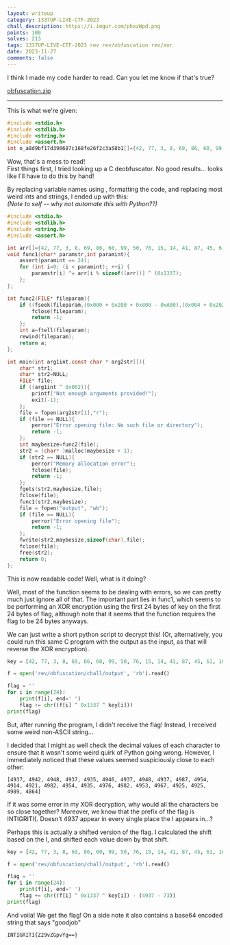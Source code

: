```yaml
---
layout: writeup
category: 1337UP-LIVE-CTF-2023
chall_description: https://i.imgur.com/phxzWpd.png
points: 100
solves: 213
tags: 1337UP-LIVE-CTF-2023 rev rev/obfuscation rev/xor
date: 2023-11-27
comments: false
---
```


I think I made my code harder to read. Can you let me know if that's true?  

[obfuscation.zip](https://github.com/Nightxade/ctf-writeups/blob/master/assets/CTFs/1337UP-LIVE-CTF-2023/obfuscation.zip) 

---

This is what we're given:
```c
#include <stdio.h>
#include <stdlib.h>
#include <string.h>
#include <assert.h>
int o_a8d9bf17d390687c168fe26f2c3a58b1[]={42, 77, 3, 8, 69, 86, 60, 99, 50, 76, 15, 14, 41, 87, 45, 61, 16, 50, 20, 5, 13, 33, 62, 70, 70, 77, 28, 85, 82, 26, 28, 32, 56, 22, 21, 48, 38, 42, 98, 20, 44, 66, 21, 55, 98, 17, 20, 93, 99, 54, 21, 43, 80, 99, 64, 98, 55, 3, 95, 16, 56, 62, 42, 83, 72, 23, 71, 61, 90, 14, 33, 45, 84, 25, 24, 96, 74, 2, 1, 92, 25, 33, 36, 6, 26, 14, 37, 33, 100, 3, 30, 1, 31, 31, 86, 92, 61, 86, 81, 38};void o_e5c0d3fd217ec5a6cd022874d7ffe0b9(char* o_0d88b09f1a0045467fd9afc4aa07208c,int o_8ce986b6b3a519615b6244d7fb2b62f8){assert(o_8ce986b6b3a519615b6244d7fb2b62f8 == 24);for (int o_b7290d834b61bc1707c4a86bad6bd5be=(0x0000000000000000 + 0x0000000000000200 + 0x0000000000000800 - 0x0000000000000A00);(o_b7290d834b61bc1707c4a86bad6bd5be < o_8ce986b6b3a519615b6244d7fb2b62f8) & !!(o_b7290d834b61bc1707c4a86bad6bd5be < o_8ce986b6b3a519615b6244d7fb2b62f8);++o_b7290d834b61bc1707c4a86bad6bd5be){o_0d88b09f1a0045467fd9afc4aa07208c[o_b7290d834b61bc1707c4a86bad6bd5be] ^= o_a8d9bf17d390687c168fe26f2c3a58b1[o_b7290d834b61bc1707c4a86bad6bd5be % sizeof((o_a8d9bf17d390687c168fe26f2c3a58b1))] ^ (0x000000000000266E + 0x0000000000001537 + 0x0000000000001B37 - 0x00000000000043A5);};};int o_0b97aabd0b9aa9e13aa47794b5f2236f(FILE* o_eb476a115ee8ac0bf24504a3d4580a7d){if ((fseek(o_eb476a115ee8ac0bf24504a3d4580a7d,(0x0000000000000000 + 0x0000000000000200 + 0x0000000000000800 - 0x0000000000000A00),(0x0000000000000004 + 0x0000000000000202 + 0x0000000000000802 - 0x0000000000000A06)) < (0x0000000000000000 + 0x0000000000000200 + 0x0000000000000800 - 0x0000000000000A00)) & !!(fseek(o_eb476a115ee8ac0bf24504a3d4580a7d,(0x0000000000000000 + 0x0000000000000200 + 0x0000000000000800 - 0x0000000000000A00),(0x0000000000000004 + 0x0000000000000202 + 0x0000000000000802 - 0x0000000000000A06)) < (0x0000000000000000 + 0x0000000000000200 + 0x0000000000000800 - 0x0000000000000A00))){fclose(o_eb476a115ee8ac0bf24504a3d4580a7d);return -(0x0000000000000002 + 0x0000000000000201 + 0x0000000000000801 - 0x0000000000000A03);};int o_6a9bff7d60c7b6a5994fcfc414626a59=ftell(o_eb476a115ee8ac0bf24504a3d4580a7d);rewind(o_eb476a115ee8ac0bf24504a3d4580a7d);return o_6a9bff7d60c7b6a5994fcfc414626a59;};int main(int o_f7555198c17cb3ded31a7035484d2431,const char * o_5e042cacd1c140691195c705f92970b7[]){char* o_3477329883c7cec16c17f91f8ad672df;char* o_dff85fa18ec0427292f5c00c89a0a9b4=NULL;FILE* o_fba04eb96883892ddecbb0f397b51bd7;if ((o_f7555198c17cb3ded31a7035484d2431 ^ 0x0000000000000002)){printf("\x4E""o\164 \x65""n\157u\x67""h\040a\x72""g\165m\x65""n\164s\x20""p\162o\x76""i\144e\x64""!");exit(-(0x0000000000000002 + 0x0000000000000201 + 0x0000000000000801 - 0x0000000000000A03));};o_fba04eb96883892ddecbb0f397b51bd7 = fopen(o_5e042cacd1c140691195c705f92970b7[(0x0000000000000002 + 0x0000000000000201 + 0x0000000000000801 - 0x0000000000000A03)],"\x72""");if (o_fba04eb96883892ddecbb0f397b51bd7 == NULL){perror("\x45""r\162o\x72"" \157p\x65""n\151n\x67"" \146i\x6C""e");return -(0x0000000000000002 + 0x0000000000000201 + 0x0000000000000801 - 0x0000000000000A03);};int o_102862e33b75e75f672f441cfa6f7640=o_0b97aabd0b9aa9e13aa47794b5f2236f(o_fba04eb96883892ddecbb0f397b51bd7);o_dff85fa18ec0427292f5c00c89a0a9b4 = (char* )malloc(o_102862e33b75e75f672f441cfa6f7640 + (0x0000000000000002 + 0x0000000000000201 + 0x0000000000000801 - 0x0000000000000A03));if (o_dff85fa18ec0427292f5c00c89a0a9b4 == NULL){perror("\x4D""e\155o\x72""y\040a\x6C""l\157c\x61""t\151o\x6E"" \145r\x72""o\162");fclose(o_fba04eb96883892ddecbb0f397b51bd7);return -(0x0000000000000002 + 0x0000000000000201 + 0x0000000000000801 - 0x0000000000000A03);};fgets(o_dff85fa18ec0427292f5c00c89a0a9b4,o_102862e33b75e75f672f441cfa6f7640,o_fba04eb96883892ddecbb0f397b51bd7);fclose(o_fba04eb96883892ddecbb0f397b51bd7);o_e5c0d3fd217ec5a6cd022874d7ffe0b9(o_dff85fa18ec0427292f5c00c89a0a9b4,o_102862e33b75e75f672f441cfa6f7640);o_fba04eb96883892ddecbb0f397b51bd7 = fopen("\x6F""u\164p\x75""t","\x77""b");if (o_fba04eb96883892ddecbb0f397b51bd7 == NULL){perror("\x45""r\162o\x72"" \157p\x65""n\151n\x67"" \146i\x6C""e");return -(0x0000000000000002 + 0x0000000000000201 + 0x0000000000000801 - 0x0000000000000A03);};fwrite(o_dff85fa18ec0427292f5c00c89a0a9b4,o_102862e33b75e75f672f441cfa6f7640,sizeof(char),o_fba04eb96883892ddecbb0f397b51bd7);fclose(o_fba04eb96883892ddecbb0f397b51bd7);free(o_dff85fa18ec0427292f5c00c89a0a9b4);return (0x0000000000000000 + 0x0000000000000200 + 0x0000000000000800 - 0x0000000000000A00);};
```

Wow, that's a mess to read!  
First things first, I tried looking up a C deobfuscator. No good results... looks like I'll have to do this by hand!  

By replacing variable names using [](http://www.unit-conversion.info/texttools/replace-text/), formatting the code, and replacing most weird ints and strings, I ended up with this:  
*(Note to self -- why not automate this with Python??)*  
```c
#include <stdio.h>
#include <stdlib.h>
#include <string.h>
#include <assert.h>

int arr[]={42, 77, 3, 8, 69, 86, 60, 99, 50, 76, 15, 14, 41, 87, 45, 61, 16, 50, 20, 5, 13, 33, 62, 70, 70, 77, 28, 85, 82, 26, 28, 32, 56, 22, 21, 48, 38, 42, 98, 20, 44, 66, 21, 55, 98, 17, 20, 93, 99, 54, 21, 43, 80, 99, 64, 98, 55, 3, 95, 16, 56, 62, 42, 83, 72, 23, 71, 61, 90, 14, 33, 45, 84, 25, 24, 96, 74, 2, 1, 92, 25, 33, 36, 6, 26, 14, 37, 33, 100, 3, 30, 1, 31, 31, 86, 92, 61, 86, 81, 38};
void func1(char* paramstr,int paramint){
    assert(paramint == 24);
    for (int i=0; (i < paramint); ++i) {
        paramstr[i] ^= arr[i % sizeof((arr))] ^ (0x1337);
    };
};

int func2(FILE* fileparam){
    if ((fseek(fileparam,(0x000 + 0x200 + 0x800 - 0xA00),(0x004 + 0x202 + 0x802 - 0xA06)) < (0x000 + 0x200 + 0x800 - 0xA00)) & !!(fseek(fileparam,(0x000 + 0x200 + 0x800 - 0xA00),(0x004 + 0x202 + 0x802 - 0xA06)) < (0x000 + 0x200 + 0x800 - 0xA00))){
        fclose(fileparam);
        return -1;
    };
    int a=ftell(fileparam);
    rewind(fileparam);
    return a;
};

int main(int arg1int,const char * arg2str[]){
    char* str1;
    char* str2=NULL;
    FILE* file;
    if ((arg1int ^ 0x002)){
        printf("Not enough arguments provided!");
        exit(-1);
    };
    file = fopen(arg2str[1],"r");
    if (file == NULL){
        perror("Error opening file: No such file or directory");
        return -1;
    };
    int maybesize=func2(file);
    str2 = (char* )malloc(maybesize + 1);
    if (str2 == NULL){
        perror("Memory allocation error");
        fclose(file);
        return -1;
    };
    fgets(str2,maybesize,file);
    fclose(file);
    func1(str2,maybesize);
    file = fopen("output", "wb");
    if (file == NULL){
        perror("Error opening file");
        return -1;
    };
    fwrite(str2,maybesize,sizeof(char),file);
    fclose(file);
    free(str2);
    return 0;
};
```

This is now readable code! Well, what is it doing?  

Well, most of the function seems to be dealing with errors, so we can pretty much just ignore all of that. The important part lies in func1, which seems to be performing an XOR encryption using the first 24 bytes of key on the first 24 bytes of flag, although note that it seems that the function requires the flag to be 24 bytes anyways.  

We can just write a short python script to decrypt this! (Or, alternatively, you could run this same C program with the output as the input, as that will reverse the XOR encryption).  
```py
key = [42, 77, 3, 8, 69, 86, 60, 99, 50, 76, 15, 14, 41, 87, 45, 61, 16, 50, 20, 5, 13, 33, 62, 70, 70, 77, 28, 85, 82, 26, 28, 32, 56, 22, 21, 48, 38, 42, 98, 20, 44, 66, 21, 55, 98, 17, 20, 93, 99, 54, 21, 43, 80, 99, 64, 98, 55, 3, 95, 16, 56, 62, 42, 83, 72, 23, 71, 61, 90, 14, 33, 45, 84, 25, 24, 96, 74, 2, 1, 92, 25, 33, 36, 6, 26, 14, 37, 33, 100, 3, 30, 1, 31, 31, 86, 92, 61, 86, 81, 38]

f = open('rev/obfuscation/chall/output', 'rb').read()

flag = ''
for i in range(24):
    print(f[i], end=' ')
    flag += chr((f[i] ^ 0x1337 ^ key[i]))
print(flag)
```

But, after running the program, I didn't receive the flag! Instead, I received some weird non-ASCII string...  

I decided that I might as well check the decimal values of each character to ensure that it wasn't some weird quirk of Python going wrong. However, I immediately noticed that these values seemed suspiciously close to each other:  

    [4937, 4942, 4948, 4937, 4935, 4946, 4937, 4948, 4937, 4987, 4954, 4914, 4921, 4982, 4954, 4935, 4976, 4982, 4953, 4967, 4925, 4925, 4989, 4864]

If it was some error in my XOR decryption, why would all the characters be so close together? Moreover, we know that the prefix of the flag is INTIGRITI{. Doesn't 4937 appear in every single place the I appears in...?  

Perhaps this is actually a shifted version of the flag. I calculated the shift based on the I, and shifted each value down by that shift.  
```py
key = [42, 77, 3, 8, 69, 86, 60, 99, 50, 76, 15, 14, 41, 87, 45, 61, 16, 50, 20, 5, 13, 33, 62, 70, 70, 77, 28, 85, 82, 26, 28, 32, 56, 22, 21, 48, 38, 42, 98, 20, 44, 66, 21, 55, 98, 17, 20, 93, 99, 54, 21, 43, 80, 99, 64, 98, 55, 3, 95, 16, 56, 62, 42, 83, 72, 23, 71, 61, 90, 14, 33, 45, 84, 25, 24, 96, 74, 2, 1, 92, 25, 33, 36, 6, 26, 14, 37, 33, 100, 3, 30, 1, 31, 31, 86, 92, 61, 86, 81, 38]

f = open('rev/obfuscation/chall/output', 'rb').read()

flag = ''
for i in range(24):
    print(f[i], end=' ')
    flag += chr((f[i] ^ 0x1337 ^ key[i]) - (4937 - 73))
print(flag)
```
And voila! We get the flag! On a side note it also contains a base64 encoded string that says "goodjob"

    INTIGRITI{Z29vZGpvYg==}
